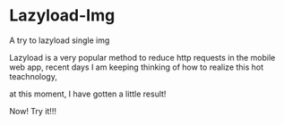 # Lazyload-Img
A try to lazyload single img

Lazyload is a very popular method to reduce http requests in the mobile web app, recent days I am keeping thinking of how to realize this hot teachnology,

at this moment, I have gotten a little result!

Now! Try it!!!
